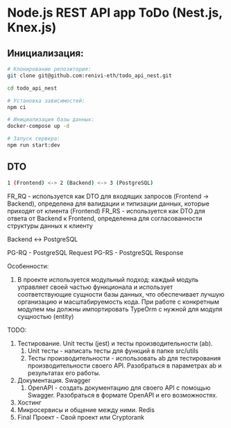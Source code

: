 # Node.js REST API app ToDo (Nest.js, Knex.js)

## Инициализация:

```bash
# Клонирование репозитория:
git clone git@github.com:renivi-eth/todo_api_nest.git

cd todo_api_nest

# Установка зависимостей:
npm ci

# Инициализация базы данных:
docker-compose up -d

# Запуск сервера:
npm run start:dev
```

## DTO

```bash
1 (Frontend) <-> 2 (Backend) <-> 3 (PostgreSQL)
```

FR_RQ - используется как DTO для входящих запросов (Frontend -> Backend), определена для валидации и типизации данных, которые приходят от клиента (Frontend)
FR_RS - используется как DTO для ответа от Backend к Frontend, определенна для согласованности структуры данных к клиенту

Backend <-> PostgreSQL

PG-RQ - PostgreSQL Request
PG-RS - PostgreSQL Response

Особенности:

1. В проекте используется модульный подход: каждый модуль управляет своей частью функционала и использует соответствующие сущности базы данных, что обеспечивает лучшую организацию и масштабируемость кода. При работе с конкретным модулем мы должны импортировать TypeOrm с нужной для модуля сущностью (entity)


TODO: 

1. Тестирование. Unit тесты (jest) и тесты производительности (ab).
   1. Unit тесты - написать тесты для функций в папке src/utils
   1. Тесты производительности - использовать ab для тестирования производительности своего API. Разобраться в параметрах ab и результатах его работы.
1. Документация. Swagger
   1. OpenAPI - создать документацию для своего API с помощью Swagger. Разобраться в формате OpenAPI и его возможностях.
1. Хостинг
1. Микросервисы и общение между ними. Redis
1. Final Проект - Свой проект или Cryptorank